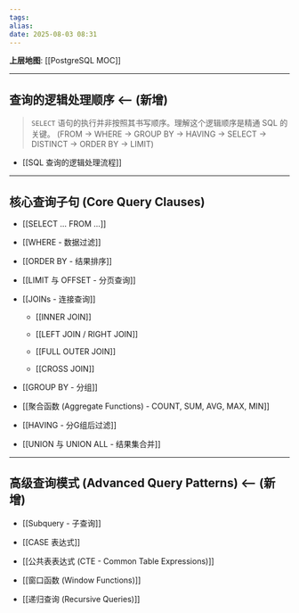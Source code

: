 ```yaml
---
tags: 
alias: 
date: 2025-08-03 08:31
---
```


**上层地图**: [[PostgreSQL MOC]]

---

## 查询的逻辑处理顺序  <-- (新增)
> `SELECT` 语句的执行并非按照其书写顺序。理解这个逻辑顺序是精通 SQL 的关键。
> (FROM -> WHERE -> GROUP BY -> HAVING -> SELECT -> DISTINCT -> ORDER BY -> LIMIT)

- [[SQL 查询的逻辑处理流程]]

---

## 核心查询子句 (Core Query Clauses)

- [[SELECT ... FROM ...]]

- [[WHERE - 数据过滤]]

- [[ORDER BY - 结果排序]]

- [[LIMIT 与 OFFSET - 分页查询]]

- [[JOINs - 连接查询]]

    - [[INNER JOIN]]

    - [[LEFT JOIN / RIGHT JOIN]]

    - [[FULL OUTER JOIN]]

    - [[CROSS JOIN]]

- [[GROUP BY - 分组]]

- [[聚合函数 (Aggregate Functions) - COUNT, SUM, AVG, MAX, MIN]]

- [[HAVING - 分G组后过滤]]

- [[UNION 与 UNION ALL - 结果集合并]]

---

## 高级查询模式 (Advanced Query Patterns) <-- (新增)

- [[Subquery - 子查询]]

- [[CASE 表达式]]

- [[公共表表达式 (CTE - Common Table Expressions)]]

- [[窗口函数 (Window Functions)]]

- [[递归查询 (Recursive Queries)]]